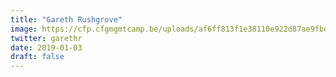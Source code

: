 ```yaml
---
title: "Gareth Rushgrove"
image: https://cfp.cfgmgmtcamp.be/uploads/af6ff813f1e38110e922d87ae9fbe028adca914bc43a67adee.jpeg
twitter: garethr
date: 2019-01-03
draft: false
---
```

